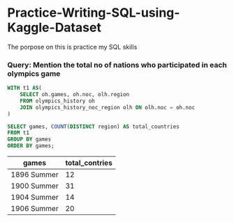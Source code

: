 # Practice-Writing-SQL-using-Kaggle-Dataset
The porpose on this is practice my SQL skills 


### Query: Mention the total no of nations who participated in each olympics game
```SQL
WITH t1 AS(
	SELECT oh.games, oh.noc, olh.region
	FROM olympics_history oh
	JOIN olympics_history_noc_region olh ON olh.noc = oh.noc
)

SELECT games, COUNT(DISTINCT region) AS total_countries
FROM t1
GROUP BY games
ORDER BY games;
```

| games        | total_contries |
|--------------|----------------|
| 1896 Summer  |       12       |
| 1900 Summer  |       31       |
| 1904 Summer  |       14       |
| 1906 Summer  |       20       |

